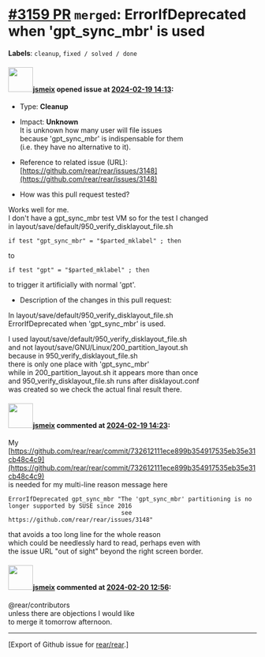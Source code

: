 [\#3159 PR](https://github.com/rear/rear/pull/3159) `merged`: ErrorIfDeprecated when 'gpt\_sync\_mbr' is used
=============================================================================================================

**Labels**: `cleanup`, `fixed / solved / done`

#### <img src="https://avatars.githubusercontent.com/u/1788608?u=925fc54e2ce01551392622446ece427f51e2f0ce&v=4" width="50">[jsmeix](https://github.com/jsmeix) opened issue at [2024-02-19 14:13](https://github.com/rear/rear/pull/3159):

-   Type: **Cleanup**

-   Impact: **Unknown**  
    It is unknown how many user will file issues  
    because 'gpt\_sync\_mbr' is indispensable for them  
    (i.e. they have no alternative to it).

-   Reference to related issue (URL):  
    [https://github.com/rear/rear/issues/3148](https://github.com/rear/rear/issues/3148)

-   How was this pull request tested?

Works well for me.  
I don't have a gpt\_sync\_mbr test VM so for the test I changed  
in layout/save/default/950\_verify\_disklayout\_file.sh

    if test "gpt_sync_mbr" = "$parted_mklabel" ; then

to

    if test "gpt" = "$parted_mklabel" ; then

to trigger it artificially with normal 'gpt'.

-   Description of the changes in this pull request:

In layout/save/default/950\_verify\_disklayout\_file.sh  
ErrorIfDeprecated when 'gpt\_sync\_mbr' is used.

I used layout/save/default/950\_verify\_disklayout\_file.sh  
and not layout/save/GNU/Linux/200\_partition\_layout.sh  
because in 950\_verify\_disklayout\_file.sh  
there is only one place with 'gpt\_sync\_mbr'  
while in 200\_partition\_layout.sh it appears more than once  
and 950\_verify\_disklayout\_file.sh runs after disklayout.conf  
was created so we check the actual final result there.

#### <img src="https://avatars.githubusercontent.com/u/1788608?u=925fc54e2ce01551392622446ece427f51e2f0ce&v=4" width="50">[jsmeix](https://github.com/jsmeix) commented at [2024-02-19 14:23](https://github.com/rear/rear/pull/3159#issuecomment-1952555066):

My  
[https://github.com/rear/rear/commit/732612111ece899b354917535eb35e31cb48c4c9](https://github.com/rear/rear/commit/732612111ece899b354917535eb35e31cb48c4c9)  
is needed for my multi-line reason message here

    ErrorIfDeprecated gpt_sync_mbr "The 'gpt_sync_mbr' partitioning is no longer supported by SUSE since 2016
                                    see https://github.com/rear/rear/issues/3148"

that avoids a too long line for the whole reason  
which could be needlessly hard to read, perhaps even with  
the issue URL "out of sight" beyond the right screen border.

#### <img src="https://avatars.githubusercontent.com/u/1788608?u=925fc54e2ce01551392622446ece427f51e2f0ce&v=4" width="50">[jsmeix](https://github.com/jsmeix) commented at [2024-02-20 12:56](https://github.com/rear/rear/pull/3159#issuecomment-1954161114):

@rear/contributors  
unless there are objections I would like  
to merge it tomorrow afternoon.

------------------------------------------------------------------------

\[Export of Github issue for
[rear/rear](https://github.com/rear/rear).\]
